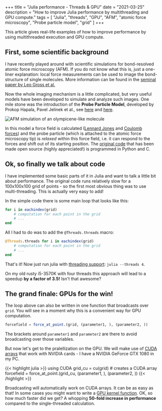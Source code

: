 +++
title = "Julia performance - Threads &  GPU"
date = "2021-03-25"
description = "How to improve Julia performance by multithreading and GPU compute."
tags = [
    "Julia",
    "threads",
    "GPU",
    "AFM",
    "atomic force microscopy",
    "Probe particle model",
    "grid"
]
+++

This article gives real-life examples of how to improve performance by using multithreaded execution and GPU compute.


## First, some scientific background

I have recently played around with scientific simulations for bond-resolved atomic force microscopy (AFM).
If you do not know what this is, just a one-liner explanation: local force measurements can be used to image the bond-structure of single molecules.
More information can be found in the [seminal paper by Leo Gross et al.](https://science.sciencemag.org/content/325/5944/1110.abstract)

Now the whole imaging mechanism is a little complicated, but very useful models have been developed to simulate and analyze such images.
One mile stone was the introduction of the **Probe Particle Model**, developed by Prokop Hapala, Pavel Jelinek et al.,
see [here](https://journals.aps.org/prb/abstract/10.1103/PhysRevB.90.085421) and [here](https://journals.aps.org/prl/abstract/10.1103/PhysRevLett.113.226101).

![AFM simulation of an olympicene-like molecule](/Tour-de-Code/images/julia_threads_GPU_df_olympicene.png
 "Probe Particle Model simulation of an AFM image of a single olympicene-like molecule (image width: 1.6 nm)")

In this model a force field is calculated
([Lennard Jones](https://en.wikipedia.org/wiki/Lennard-Jones_potential) and [Coulomb forces](https://en.wikipedia.org/wiki/Coulomb%27s_law))
and the probe particle (which is attached to the atomic force microscopy tip) is _relaxed_
within this force field, i.e. it can respond to the forces and shift out of its starting position.
The [original code](https://github.com/ProkopHapala/ProbeParticleModel) that has been made open source (highly appreciated!)
is programmed in Python and C.


## Ok, so finally we talk about code

I have implemented some basic parts of it in Julia and want to talk a little bit about performance.
The original code runs relatively slow for a 100x100x100 grid of points - so the first most obvious thing was to use multi-threading.
This is actually very easy to add!

In the simple code there is some main loop that looks like this:

```julia
for i in eachindex(grid)
    # computation for each point in the grid
    # ...
end
```

All I had to do was to add the `@Threads.threads` macro:
```julia
@Threads.threads for i in eachindex(grid)
    # computation for each point in the grid
    # ...
end
```

That's it! Now just run julia with [threading support](https://docs.julialang.org/en/v1/manual/multi-threading/): `julia --threads 4`.

On my old rusty i5-3570K with four threads this approach will lead to a speedup **by a factor of 3.5!** Isn't that awesome?


## The grand finale: GPUs for the win!

The loop above can also be written in one function that broadcasts over `grid`. You will see in a moment why this is a convenient way for GPU computation.

```julia
forcefield = force_at_point.(grid, (parameter1, ), (parameter2, ))
```

The brackets around `parameter1` and `parameter2` are there to avoid broadcasting over those variables.

But now let's get to the pralellization on the GPU. We will make use of [CUDA arrays](https://github.com/JuliaGPU/CUDA.jl) that work with NVIDIA cards - I have a NVIDIA GeForce GTX 1080
in my PC.

{{< highlight julia >}}
using CUDA
grid_cu = cu(grid)  # creates a CUDA array
forcefield = force_at_point.(grid_cu, (parameter1, ), (parameter2, ))
{{< /highlight >}}

Broadcasting will automatically work on CUDA arrays. It can be as easy as that! In some cases you might want to write a [GPU kernel function](https://juliagpu.github.io/CUDA.jl/dev/tutorials/introduction/).
OK, so how much faster did we get? A whopping **50-fold increase in performance** compared to the single-threaded calculation.
<br /><br />